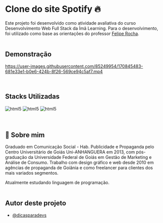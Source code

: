 # Clone do site Spotify 🔥

Este projeto foi desenvolvido como atividade avaliativa do curso Desenvolvimento Web Full Stack da Ímã Learning. Para o desenvolvimento, foi utilizado como base as orientações do professor [Felipe Rocha](https://www.instagram.com/dicasparadevs/).
<br/><br/>

## Demonstração

https://user-images.githubusercontent.com/85249954/170845483-681e33e1-b0e6-424b-8f26-569ce94c5af7.mp4

<br/>

## Stacks Utilizadas
<div style = "display: inline_block">
    <img align="center" alt="html5" src="https://img.shields.io/badge/HTML5-E34F26?style=for-the-badge&logo=html5&logoColor=white" />
    <img align="center" alt="html5" src="https://img.shields.io/badge/CSS3-1572B6?style=for-the-badge&logo=css3&logoColor=white" />
    <img align="center" alt="html5" src="https://img.shields.io/badge/GIT-E44C30?style=for-the-badge&logo=git&logoColor=white" />
</div><br/><br/>

## 🚀 Sobre mim
Graduado em Comunicação Social - Hab. Publicidade e Propaganda pelo Centro Universitário de Goiás Uni-ANHANGUERA em 2013, com pós-graduação da Universidade Federal de Goiás em Gestão de Marketing e Análise de Consumo.
Trabalho com design gráfico e web desde 2010 em agências de propaganda de Goiânia e como freelancer para clientes dos mais variados segmentos.

Atualmente estudando linguagem de programação.
<br/><br/>

## Autor deste projeto

- [@dicasparadevs](https://www.instagram.com/dicasparadevs/)
